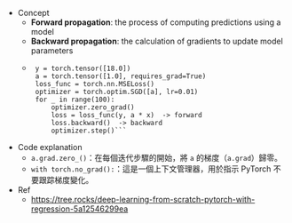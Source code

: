 * Concept
	* **Forward propagation**: the process of computing predictions using a model
	* **Backward propagation**: the calculation of gradients to update model parameters
	*  ```x = torch.tensor([3.0])  
		y = torch.tensor([18.0])
		a = torch.tensor([1.0], requires_grad=True)  
		loss_func = torch.nn.MSELoss()  
		optimizer = torch.optim.SGD([a], lr=0.01) 
		for _ in range(100):  
			optimizer.zero_grad()  
			loss = loss_func(y, a * x)  -> forward
			loss.backward()  -> backward
			optimizer.step()```
* Code explanation
	* `a.grad.zero_()`：在每個迭代步驟的開始，將 `a` 的梯度（`a.grad`）歸零。
	* `with torch.no_grad():`：這是一個上下文管理器，用於指示 PyTorch 不要跟踪梯度變化。
* Ref
	* https://tree.rocks/deep-learning-from-scratch-pytorch-with-regression-5a12546299ea